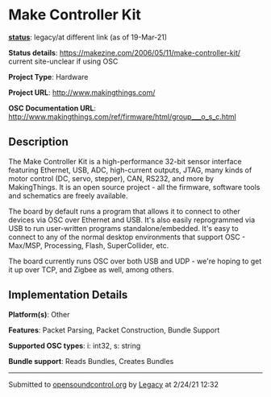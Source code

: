 # Make Controller Kit

**[status](../implementation-status.html)**: legacy/at different link (as of 19-Mar-21)

**Status details**: 
https://makezine.com/2006/05/11/make-controller-kit/ current site-unclear if using OSC

**Project Type**: Hardware

**Project URL**: <http://www.makingthings.com/>

**OSC Documentation URL**: <http://www.makingthings.com/ref/firmware/html/group___o_s_c.html>

## Description

The Make Controller Kit is a high-performance 32-bit sensor interface featuring Ethernet, USB, ADC, high-current outputs, JTAG, many kinds of motor control (DC, servo, stepper), CAN, RS232, and more by MakingThings. It is an open source project - all the firmware, software tools and schematics are freely available. <p> The board by default runs a program that allows it to connect to other devices via OSC over Ethernet and USB. It's also easily reprogrammed via USB to run user-written programs standalone/embedded. It's easy to connect to any of the normal desktop environments that support OSC - Max/MSP, Processing, Flash, SuperCollider, etc. <p> The board currently runs OSC over both USB and UDP - we're hoping to get it up over TCP, and Zigbee as well, among others.

## Implementation Details

**Platform(s)**: Other

**Features**: Packet Parsing, Packet Construction, Bundle Support

**Supported OSC types**: i: int32, s: string

**Bundle support**: Reads Bundles, Creates Bundles

---
Submitted to [opensoundcontrol.org](https://opensoundcontrol.org) by [Legacy](https://web.archive.org) at 2/24/21 12:32
